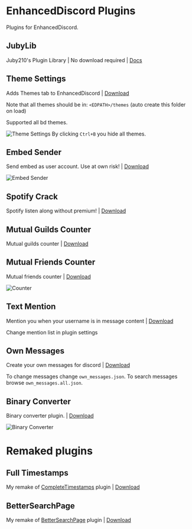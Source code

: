 # EnhancedDiscord Plugins
Plugins for EnhancedDiscord.

## JubyLib
Juby210's Plugin Library | No download required | [Docs](https://github.com/juby210-PL/EnhancedDiscord-plugins/blob/master/JubyLib.md)

## Theme Settings
Adds Themes tab to EnhancedDiscord | [Download](https://raw.githubusercontent.com/juby210-PL/EnhancedDiscord-plugins/master/theme_settings.js)

Note that all themes should be in: `<EDPATH>/themes` (auto create this folder on load)

Supported all bd themes.

![Theme Settings](https://i.imgur.com/ApxQkhj.gif)
By clicking `Ctrl+B` you hide all themes.

## Embed Sender
Send embed as user account. Use at own risk! | [Download](https://raw.githubusercontent.com/juby210-PL/EnhancedDiscord-plugins/master/embed_sender.js)

![Embed Sender](https://i.imgur.com/ZZwhF86.png)

## Spotify Crack
Spotify listen along without premium! | [Download](https://raw.githubusercontent.com/juby210-PL/EnhancedDiscord-plugins/master/spotify_crack.js)

## Mutual Guilds Counter
Mutual guilds counter | [Download](https://raw.githubusercontent.com/juby210-PL/EnhancedDiscord-plugins/master/mutual_guilds_counter.js)

## Mutual Friends Counter
Mutual friends counter | [Download](https://raw.githubusercontent.com/juby210-PL/EnhancedDiscord-plugins/master/mutual_friends_counter.js)

![Counter](https://i.imgur.com/4PjfsN6.png)

## Text Mention
Mention you when your username is in message content | [Download](https://raw.githubusercontent.com/juby210-PL/EnhancedDiscord-plugins/master/textmention.js)

Change mention list in plugin settings

## Own Messages
Create your own messages for discord | [Download](https://raw.githubusercontent.com/juby210-PL/EnhancedDiscord-plugins/master/own_messages.js)

To change messages change `own_messages.json`. To search messages browse `own_messages.all.json`.

## Binary Converter
Binary converter plugin. | [Download](https://raw.githubusercontent.com/juby210-PL/EnhancedDiscord-plugins/master/binary_converter.js)

![Binary Converter](https://i.imgur.com/rajxOSi.png)


# Remaked plugins
## Full Timestamps
My remake of [CompleteTimestamps](https://github.com/mwittrien/BetterDiscordAddons/tree/master/Plugins/CompleteTimestamps) plugin | [Download](https://raw.githubusercontent.com/juby210-PL/EnhancedDiscord-plugins/master/full_timestamps.js)

## BetterSearchPage
My remake of [BetterSearchPage](https://github.com/mwittrien/BetterDiscordAddons/tree/master/Plugins/BetterSearchPage) plugin | [Download](https://raw.githubusercontent.com/juby210-PL/EnhancedDiscord-plugins/master/betterSearchPage.js)
